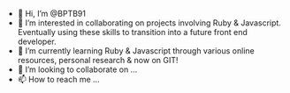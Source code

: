 - 👋 Hi, I’m @BPTB91
- 👀 I’m interested in collaborating on projects involving Ruby & Javascript. Eventually using these skills to transition into a future front end developer.
- 🌱 I’m currently learning Ruby & Javascript through various online resources, personal research & now on GIT!
- 💞️ I’m looking to collaborate on ...
- 📫 How to reach me ...

<!---
BPTB91/BPTB91 is a ✨ special ✨ repository because its `README.md` (this file) appears on your GitHub profile.
You can click the Preview link to take a look at your changes.
--->
